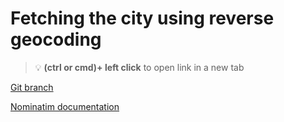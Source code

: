 # Fetching the city using reverse geocoding 


> :bulb: **(ctrl or cmd)+ left click** to open link in a new tab 

[Git branch](https://github.com/codiku/react-native-meteo/tree/010-EN-city)

[Nominatim documentation](https://nominatim.org/release-docs/latest/api/Reverse/#example-with-formatjsonv2)